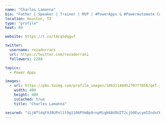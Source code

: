```yaml
---
name: "Charles Lamanna"
bio: "Father | Speaker | Trainer | MVP | #PowerApps & #PowerAutomate Community Super User | YouTuber Right-pointing triangle http://youtube.com/c/rezadorrani | Learn - Share - Clockwise rightwards and leftwards open circle arrows"
location: Houston, TX
type: "profile"
heat: 89

website: https://t.co/tAcqSdqguf

twitter:
  username: rezadorrani
  url: https://twitter.com/rezadorrani
  followers: 2288

topics:
  - Power Apps

images:
  - url: https://pbs.twimg.com/profile_images/1063114045270777856/qeT-jpWr_400x400.jpg
    width: 400
    height: 400
    isCached: true
    title: "Charles Lamanna"

secured: "iLjWTtdqFXJ8UPnl1t9g1106PVmBp0rnpMigH4AVDUZT2cjb9EucymIZndsCF5VrpqSYJyKmMpB8AiABIR40ljeeZx69gqPOwrUY2S+y6M/69OtifvZcTcSE7tTGqs4yDI3qXbJ9CyfTg0MRhg5cLRWPnZTIYgf6RB4fgZzSA9RMtgclZjFm3ydmbhclCrO+etoDM9+NPvlT4qMhLnd2C3wh5g3dThfbQf+3NVbTGtpyJJJhAfzM6dMfROXRB5yO6TPNoc/Le80eQl/uIw8ZfMxeo2xZYLpp2veNnvZQTkzCi55Mj2ji09Ham0z+iU8G7PpkkSMlgzMhcykLeyosjUweMWOY07jdSnt53znFljw/rfmIz+qH5jwHHtOawR8844rO+3t0o+jf+1aPTUW6QeTBZwQqCyvb7PFhHuan4Rs=;3mFEttPqXr5w+r/tG0Prcg=="
---
```


